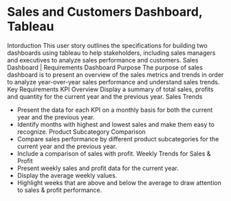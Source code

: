 # Sales and Customers Dashboard, Tableau

Intorduction
This user story outlines the specifications for building two dashboards using tableau to help stakeholders, including sales managers and executives to analyze sales performance and customers.
Sales Dashboard | Requirements
Dashboard Purpose
The purpose of sales dashboard is to present an overview of the sales metrics and trends in order to analyze year-over-year sales performance and understand sales trends.
Key Requirements
KPI Overview
Display a summary of total sales, profits and quantity for the current year and the previous year.
Sales Trends
- Present the data for each KPI on a monthly basis for both the current year and the previous year.
- Identify months with highest and lowest sales and make them easy to recognize.
Product Subcategory Comparison
- Compare sales performance by different product subcategories for the current year and the previous year.
- Include a comparison of sales with profit.
Weekly Trends for Sales & Profit
- Present weekly sales and profit data for the current year.
- Display the average weekly values.
- Highlight weeks that are above and below the average to draw attention to sales & profit performance.
